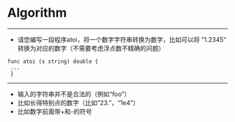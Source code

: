 # Algorithm
---
- 请您编写一段程序atoi，将一个数字字符串转换为数字，比如可以将 ”1.2345“ 转换为对应的数字（不需要考虑浮点数不精确的问题）
```
func atoi (s string) double { 
 ...
 }
 ```
---
-  输入的字符串并不是合法的（例如“foo”）
-  比如长得特别点的数字（比如“23.”，“1e4”）
-  比如数字前面带+和-的符号
